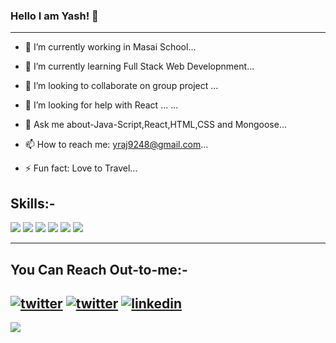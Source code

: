 ### Hello I am Yash! 👋
---

- 🔭 I’m currently working in Masai School...

- 🌱 I’m currently learning Full Stack Web Developnment...

- 👯 I’m looking to collaborate on group project ...

- 🤔 I’m looking for help with React ...
...
- 💬 Ask me about-Java-Script,React,HTML,CSS and Mongoose...

- 📫 How to reach me: yraj9248@gmail.com...

- ⚡ Fun fact: Love to Travel...

Skills:-
---
![](https://img.icons8.com/external-flaticons-lineal-color-flat-icons/2x/external-html-mobile-app-development-flaticons-lineal-color-flat-icons-4.png)
![](https://img.icons8.com/external-flaticons-lineal-color-flat-icons/2x/external-css-computer-science-flaticons-lineal-color-flat-icons-2.png)
![](https://img.icons8.com/color/2x/mongodb.png)
![](https://img.icons8.com/fluency/2x/node-js.png)
![](https://img.icons8.com/ios-glyphs/2x/react.png)
![](https://img.icons8.com/windows/2x/nodejs.png)

---
You Can Reach Out-to-me:-
---
[![twitter](https://img.shields.io/badge/portfolio-1DA1F2?style=for-the-badge&logo=twitter&logoColor=white)](https://yash-raj.netlify.app/)
[![twitter](https://img.shields.io/badge/twitter-1DA1F2?style=for-the-badge&logo=twitter&logoColor=white)](https://twitter.com/Yashi_raj_)
[![linkedin](https://img.shields.io/badge/linkedin-0A66C2?style=for-the-badge&logo=linkedin&logoColor=white)](https://www.linkedin.com/in/yash-raj-926416174/)
---
<img src="https://github-readme-stats.vercel.app/api?username=yash9431-gif&&show_icons=true&title_color=ffffff&icon_color=bb2acf&text_color=daf7dc&bg_color=151515"/>
